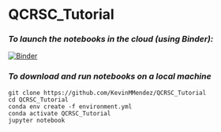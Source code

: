 # QCRSC_Tutorial

### *To launch the notebooks in the cloud (using Binder):* 
[![Binder](https://mybinder.org/badge_logo.svg)](https://mybinder.org/v2/gh/KevinMMendez/QCRSC_Tutorial/master)

### *To download and run notebooks on a local machine*
```console
git clone https://github.com/KevinMMendez/QCRSC_Tutorial
cd QCRSC_Tutorial
conda env create -f environment.yml
conda activate QCRSC_Tutorial
jupyter notebook
```
